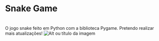 # Snake Game <h1>

O jogo snake feito em Python com a biblioteca Pygame. Pretendo realizar mais atualizações!
![Alt ou título da imagem](https://i.ytimg.com/vi/ofEfimSRpX0/maxresdefault.jpg)
